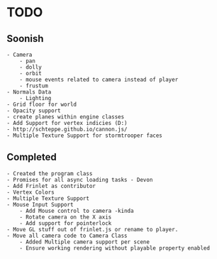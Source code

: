 # TODO

## Soonish
	- Camera
		- pan
		- dolly
		- orbit
		- mouse events related to camera instead of player
		- frustum
	- Normals Data
		- Lighting 
	- Grid floor for world
	- Opacity support
	- create planes within engine classes
	- Add Support for vertex indicies (D:)
	- http://schteppe.github.io/cannon.js/
	- Multiple Texture Support for stormtrooper faces

## Completed
	- Created the program class
	- Promises for all async loading tasks - Devon
	- Add Frinlet as contributor
	- Vertex Colors
	- Multiple Texture Support
	- Mouse Input Support
		- Add Mouse control to camera -kinda
		- Rotate camera on the X axis
		- Add support for pointerlock
	- Move GL stuff out of frinlet.js or rename to player.
	- Move all camera code to Camera Class
		- Added Multiple camera support per scene
		- Ensure working rendering without playable property enabled
